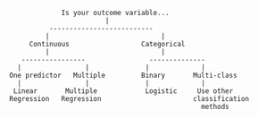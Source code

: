                  Is your outcome variable...
                            |
              --------------------------
             |                            |
         Continuous                  Categorical
             |                            |
       ----------------                --------------
      |                |              |             |
    One predictor   Multiple         Binary       Multi-class
      |                |              |             |
     Linear       Multiple            Logistic     Use other
    Regression   Regression                       classification
                                                    methods
